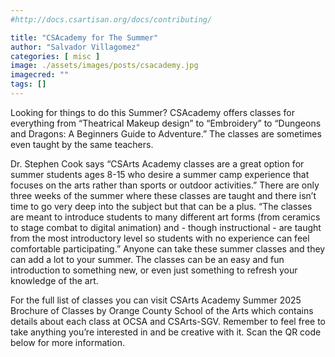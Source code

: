 ```yaml
---
#http://docs.csartisan.org/docs/contributing/

title: "CSAcademy for The Summer"
author: "Salvador Villagomez"
categories: [ misc ]
image: ./assets/images/posts/csacademy.jpg
imagecred: ""
tags: []
---
```

Looking for things to do this Summer? CSAcademy offers classes for everything from “Theatrical Makeup design” to “Embroidery” to “Dungeons and Dragons: A Beginners Guide to Adventure.”  The classes are sometimes even taught by the same teachers.

Dr. Stephen Cook says “CSArts Academy classes are a great option for summer students ages 8-15 who desire a summer camp experience that focuses on the arts rather than sports or outdoor activities.” There are only three weeks of the summer where these classes are taught and there isn’t time to go very deep into the subject but that can be a plus. “The classes are meant to introduce students to many different art forms (from ceramics to stage combat to digital animation) and - though instructional - are taught from the most introductory level so students with no experience can feel comfortable participating.” Anyone can take these summer classes and they can add a lot to your summer. The classes can be an easy and fun introduction to something new, or even just something to refresh your knowledge of the art. 

For the full list of classes you can visit CSArts Academy Summer 2025 Brochure of Classes by Orange County School of the Arts which contains details about each class at OCSA and CSArts-SGV. Remember to feel free to take anything you’re interested in and be creative with it. Scan the QR code below for more information.